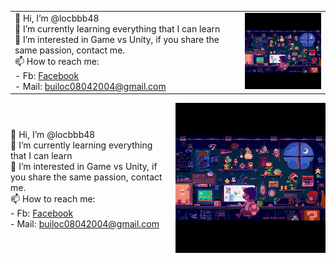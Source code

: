 | | |
|-----------|-----|
| 👋 Hi, I’m @locbbb48<br>🌱 I’m currently learning everything that I can learn<br>👀 I’m interested in Game vs Unity, if you share the same passion, contact me.<br>📫 How to reach me:<br>    - Fb: [Facebook](https://www.facebook.com/8bui8.8locthanh.8)<br>    - Mail: [builoc08042004@gmail.com](mailto:builoc08042004@gmail.com) | ![BuithLoc](https://github.com/locbbb48/locbbb48/blob/main/MarioCompGif.gif) |


<div style="display: flex; justify-content: space-between; align-items: center;">
  <div style="flex: 1; text-align: left;">
    👋 Hi, I’m @locbbb48<br>
    🌱 I’m currently learning everything that I can learn<br>
    👀 I’m interested in Game vs Unity, if you share the same passion,
    contact me.<br>
    📫 How to reach me:<br>
    - Fb: <a href="https://www.facebook.com/8bui8.8locthanh.8">Facebook</a><br>
    - Mail: <a href="mailto:builoc08042004@gmail.com">builoc08042004@gmail.com</a>
  </div>
  <div style="flex: 1; text-align: right;">
    <img src="https://github.com/locbbb48/locbbb48/blob/main/MarioCompGif.gif" alt="BuithLoc" style="max-width: 100%; height: auto;">
  </div>
</div>

